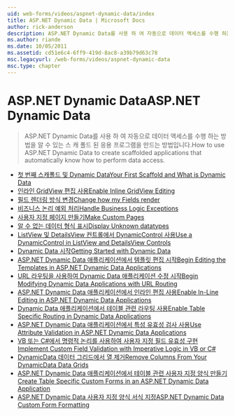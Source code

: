 ```yaml
---
uid: web-forms/videos/aspnet-dynamic-data/index
title: ASP.NET Dynamic Data | Microsoft Docs
author: rick-anderson
description: ASP.NET Dynamic Data를 사용 하 여 자동으로 데이터 액세스를 수행 하는 방법을 알 수 있는 스 캐 폴드 된 응용 프로그램을 만드는 방법입니다.
ms.author: riande
ms.date: 10/05/2011
ms.assetid: cd51e6c4-6ff9-419d-8ac8-a39b79d63c78
msc.legacyurl: /web-forms/videos/aspnet-dynamic-data
msc.type: chapter
---
```

<a name="aspnet-dynamic-data"></a><span data-ttu-id="be1f7-103">ASP.NET Dynamic Data</span><span class="sxs-lookup"><span data-stu-id="be1f7-103">ASP.NET Dynamic Data</span></span>
====================
> <span data-ttu-id="be1f7-104">ASP.NET Dynamic Data를 사용 하 여 자동으로 데이터 액세스를 수행 하는 방법을 알 수 있는 스 캐 폴드 된 응용 프로그램을 만드는 방법입니다.</span><span class="sxs-lookup"><span data-stu-id="be1f7-104">How to use ASP.NET Dynamic Data to create scaffolded applications that automatically know how to perform data access.</span></span>


- [<span data-ttu-id="be1f7-105">첫 번째 스캐폴드 및 Dynamic Data</span><span class="sxs-lookup"><span data-stu-id="be1f7-105">Your First Scaffold and What is Dynamic Data</span></span>](your-first-scaffold-and-what-is-dynamic-data.md)
- [<span data-ttu-id="be1f7-106">인라인 GridView 편집 사용</span><span class="sxs-lookup"><span data-stu-id="be1f7-106">Enable Inline GridView Editing</span></span>](how-do-i-enable-inline-gridview-editing.md)
- [<span data-ttu-id="be1f7-107">필드 렌더링 방식 변경</span><span class="sxs-lookup"><span data-stu-id="be1f7-107">Change how my Fields render</span></span>](how-do-i-change-how-my-fields-render.md)
- [<span data-ttu-id="be1f7-108">비즈니스 논리 예외 처리</span><span class="sxs-lookup"><span data-stu-id="be1f7-108">Handle Business Logic Exceptions</span></span>](how-do-i-handle-business-logic-exceptions.md)
- [<span data-ttu-id="be1f7-109">사용자 지정 페이지 만들기</span><span class="sxs-lookup"><span data-stu-id="be1f7-109">Make Custom Pages</span></span>](how-do-i-make-custom-pages.md)
- [<span data-ttu-id="be1f7-110">알 수 없는 데이터 형식 표시</span><span class="sxs-lookup"><span data-stu-id="be1f7-110">Display Unknown datatypes</span></span>](how-do-i-display-unknown-datatypes.md)
- [<span data-ttu-id="be1f7-111">ListView 및 DetailsView 컨트롤에서 DynamicControl 사용</span><span class="sxs-lookup"><span data-stu-id="be1f7-111">Use a DynamicControl in ListView and DetailsView Controls</span></span>](how-do-i-use-a-dynamiccontrol-in-listview-and-detailsview-controls.md)
- [<span data-ttu-id="be1f7-112">Dynamic Data 시작</span><span class="sxs-lookup"><span data-stu-id="be1f7-112">Getting Started with Dynamic Data</span></span>](getting-started-with-dynamic-data.md)
- [<span data-ttu-id="be1f7-113">ASP.NET Dynamic Data 애플리케이션에서 템플릿 편집 시작</span><span class="sxs-lookup"><span data-stu-id="be1f7-113">Begin Editing the Templates in ASP.NET Dynamic Data Applications</span></span>](begin-editing-the-templates-in-aspnet-dynamic-data-applications.md)
- [<span data-ttu-id="be1f7-114">URL 라우팅을 사용하여 Dynamic Data 애플리케이션 수정 시작</span><span class="sxs-lookup"><span data-stu-id="be1f7-114">Begin Modifying Dynamic Data Applications with URL Routing</span></span>](begin-modifying-dynamic-data-applications-with-url-routing.md)
- [<span data-ttu-id="be1f7-115">ASP.NET Dynamic Data 애플리케이션에서 인라인 편집 사용</span><span class="sxs-lookup"><span data-stu-id="be1f7-115">Enable In-Line Editing in ASP.NET Dynamic Data Applications</span></span>](enable-in-line-editing-in-aspnet-dynamic-data-applications.md)
- [<span data-ttu-id="be1f7-116">Dynamic Data 애플리케이션에서 테이블 관련 라우팅 사용</span><span class="sxs-lookup"><span data-stu-id="be1f7-116">Enable Table Specific Routing in Dynamic Data Applications</span></span>](how-to-enable-table-specific-routing-in-dynamic-data-applications.md)
- [<span data-ttu-id="be1f7-117">ASP.NET Dynamic Data 애플리케이션에서 특성 유효성 검사 사용</span><span class="sxs-lookup"><span data-stu-id="be1f7-117">Use Attribute Validation in ASP.NET Dynamic Data Applications</span></span>](how-to-use-attribute-validation-in-aspnet-dynamic-data-applications.md)
- [<span data-ttu-id="be1f7-118">VB 또는 C#에서 명령적 논리를 사용하여 사용자 지정 필드 유효성 구현</span><span class="sxs-lookup"><span data-stu-id="be1f7-118">Implement Custom Field Validation with Imperative Logic in VB or C#</span></span>](how-to-implement-custom-field-validation-with-imperative-logic-in-vb-or-c.md)
- [<span data-ttu-id="be1f7-119">DynamicData 데이터 그리드에서 열 제거</span><span class="sxs-lookup"><span data-stu-id="be1f7-119">Remove Columns From Your DynamicData Data Grids</span></span>](how-to-remove-columns-from-your-dynamicdata-data-grids.md)
- [<span data-ttu-id="be1f7-120">ASP.NET Dynamic Data 애플리케이션에서 테이블 관련 사용자 지정 양식 만들기</span><span class="sxs-lookup"><span data-stu-id="be1f7-120">Create Table Specific Custom Forms in an ASP.NET Dynamic Data Application</span></span>](how-to-create-table-specific-custom-forms-in-an-aspnet-dynamic-data-application.md)
- [<span data-ttu-id="be1f7-121">ASP.NET Dynamic Data 사용자 지정 양식 서식 지정</span><span class="sxs-lookup"><span data-stu-id="be1f7-121">ASP.NET Dynamic Data Custom Form Formatting</span></span>](aspnet-dynamic-data-custom-form-formatting.md)
